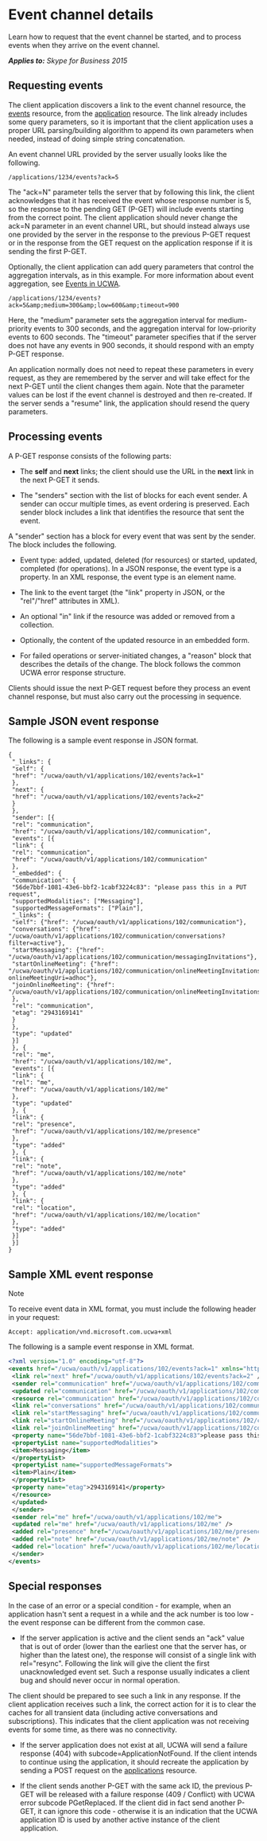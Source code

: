 
# Event channel details
Learn how to request that the event channel be started, and to process events when they arrive on the event channel.


 _**Applies to:** Skype for Business 2015_

## Requesting events
<a name="sectionSection0"> </a>

The client application discovers a link to the event channel resource, the [events](events_ref.md) resource, from the [application](application_ref.md) resource. The link already includes some query parameters, so it is important that the client application uses a proper URL parsing/building algorithm to append its own parameters when needed, instead of doing simple string concatenation.

An event channel URL provided by the server usually looks like the following.




```
/applications/1234/events?ack=5
```

The "ack=N" parameter tells the server that by following this link, the client acknowledges that it has received the event whose response number is 5, so the response to the pending GET (P-GET) will include events starting from the correct point. The client application should never change the ack=N parameter in an event channel URL, but should instead always use one provided by the server in the response to the previous P-GET request or in the response from the GET request on the application response if it is sending the first P-GET.

Optionally, the client application can add query parameters that control the aggregation intervals, as in this example. For more information about event aggregation, see [Events in UCWA](EventsInUCWA.md). 




```
/applications/1234/events?ack=5&amp;medium=300&amp;low=600&amp;timeout=900
```

Here, the "medium" parameter sets the aggregation interval for medium-priority events to 300 seconds, and the aggregation interval for low-priority events to 600 seconds. The "timeout" parameter specifies that if the server does not have any events in 900 seconds, it should respond with an empty P-GET response.

An application normally does not need to repeat these parameters in every request, as they are remembered by the server and will take effect for the next P-GET until the client changes them again. Note that the parameter values can be lost if the event channel is destroyed and then re-created. If the server sends a "resume" link, the application should resend the query parameters.


## Processing events
<a name="sectionSection1"> </a>

A P-GET response consists of the following parts:


- The **self** and **next** links; the client should use the URL in the **next** link in the next P-GET it sends.
 
- The "senders" section with the list of blocks for each event sender. A sender can occur multiple times, as event ordering is preserved. Each sender block includes a link that identifies the resource that sent the event.
 
A "sender" section has a block for every event that was sent by the sender. The block includes the following.


- Event type: added, updated, deleted (for resources) or started, updated, completed (for operations). In a JSON response, the event type is a property. In an XML response, the event type is an element name.
 
- The link to the event target (the "link" property in JSON, or the "rel"/"href" attributes in XML).
 
- An optional "in" link if the resource was added or removed from a collection.
 
- Optionally, the content of the updated resource in an embedded form.
 
- For failed operations or server-initiated changes, a "reason" block that describes the details of the change. The block follows the common UCWA error response structure.
 
Clients should issue the next P-GET request before they process an event channel response, but must also carry out the processing in sequence.


## Sample JSON event response
<a name="sectionSection2"> </a>

The following is a sample event response in JSON format.


```
{ 
 "_links": { 
 "self": { 
 "href": "/ucwa/oauth/v1/applications/102/events?ack=1" 
 }, 
 "next": { 
 "href": "/ucwa/oauth/v1/applications/102/events?ack=2" 
 } 
 }, 
 "sender": [{ 
 "rel": "communication", 
 "href": "/ucwa/oauth/v1/applications/102/communication", 
 "events": [{ 
 "link": { 
 "rel": "communication", 
 "href": "/ucwa/oauth/v1/applications/102/communication" 
 }, 
 "_embedded": { 
 "communication": { 
 "56de7bbf-1081-43e6-bbf2-1cabf3224c83": "please pass this in a PUT request", 
 "supportedModalities": ["Messaging"], 
 "supportedMessageFormats": ["Plain"], 
 "_links": { 
 "self": {"href": "/ucwa/oauth/v1/applications/102/communication"}, 
 "conversations": {"href": "/ucwa/oauth/v1/applications/102/communication/conversations?filter=active"}, 
 "startMessaging": {"href": "/ucwa/oauth/v1/applications/102/communication/messagingInvitations"}, 
 "startOnlineMeeting": {"href": "/ucwa/oauth/v1/applications/102/communication/onlineMeetingInvitations?onlineMeetingUri=adhoc"}, 
 "joinOnlineMeeting": {"href": "/ucwa/oauth/v1/applications/102/communication/onlineMeetingInvitations"} 
 }, 
 "rel": "communication", 
 "etag": "2943169141" 
 } 
 }, 
 "type": "updated" 
 }] 
 }, { 
 "rel": "me", 
 "href": "/ucwa/oauth/v1/applications/102/me", 
 "events": [{ 
 "link": { 
 "rel": "me", 
 "href": "/ucwa/oauth/v1/applications/102/me" 
 }, 
 "type": "updated" 
 }, { 
 "link": { 
 "rel": "presence", 
 "href": "/ucwa/oauth/v1/applications/102/me/presence" 
 }, 
 "type": "added" 
 }, { 
 "link": { 
 "rel": "note", 
 "href": "/ucwa/oauth/v1/applications/102/me/note" 
 }, 
 "type": "added" 
 }, { 
 "link": { 
 "rel": "location", 
 "href": "/ucwa/oauth/v1/applications/102/me/location" 
 }, 
 "type": "added" 
 }] 
 }] 
}

```


## Sample XML event response
<a name="sectionSection3"> </a>


> [!NOTE] 
> To receive event data in XML format, you must include the following header in your request:


```
Accept: application/vnd.microsoft.com.ucwa+xml
```

The following is a sample event response in XML format.




```XML
<?xml version="1.0" encoding="utf-8"?> 
<events href="/ucwa/oauth/v1/applications/102/events?ack=1" xmlns="http://schemas.microsoft.com/rtc/2012/03/ucwa"> 
 <link rel="next" href="/ucwa/oauth/v1/applications/102/events?ack=2" /> 
 <sender rel="communication" href="/ucwa/oauth/v1/applications/102/communication"> 
 <updated rel="communication" href="/ucwa/oauth/v1/applications/102/communication"> 
 <resource rel="communication" href="/ucwa/oauth/v1/applications/102/communication"> 
 <link rel="conversations" href="/ucwa/oauth/v1/applications/102/communication/conversations?filter=active" /> 
 <link rel="startMessaging" href="/ucwa/oauth/v1/applications/102/communication/messagingInvitations" /> 
 <link rel="startOnlineMeeting" href="/ucwa/oauth/v1/applications/102/communication/onlineMeetingInvitations?onlineMeetingUri=adhoc" /> 
 <link rel="joinOnlineMeeting" href="/ucwa/oauth/v1/applications/102/communication/onlineMeetingInvitations" /> 
 <property name="56de7bbf-1081-43e6-bbf2-1cabf3224c83">please pass this in a PUT request</property> 
 <propertyList name="supportedModalities"> 
 <item>Messaging</item> 
 </propertyList> 
 <propertyList name="supportedMessageFormats"> 
 <item>Plain</item> 
 </propertyList> 
 <property name="etag">2943169141</property> 
 </resource> 
 </updated> 
 </sender> 
 <sender rel="me" href="/ucwa/oauth/v1/applications/102/me"> 
 <updated rel="me" href="/ucwa/oauth/v1/applications/102/me" /> 
 <added rel="presence" href="/ucwa/oauth/v1/applications/102/me/presence" /> 
 <added rel="note" href="/ucwa/oauth/v1/applications/102/me/note" /> 
 <added rel="location" href="/ucwa/oauth/v1/applications/102/me/location" /> 
 </sender> 
</events>

```


## Special responses
<a name="sectionSection4"> </a>

In the case of an error or a special condition - for example, when an application hasn't sent a request in a while and the ack number is too low - the event response can be different from the common case.


- If the server application is active and the client sends an "ack" value that is out of order (lower than the earliest one that the server has, or higher than the latest one), the response will consist of a single link with rel="resync". Following the link will give the client the first unacknowledged event set. Such a response usually indicates a client bug and should never occur in normal operation.
 
 The client should be prepared to see such a link in any response. If the client application receives such a link, the correct action for it is to clear the caches for all transient data (including active conversations and subscriptions). This indicates that the client application was not receiving events for some time, as there was no connectivity.
 
- If the server application does not exist at all, UCWA will send a failure response (404) with subcode=ApplicationNotFound. If the client intends to continue using the application, it should recreate the application by sending a POST request on the [applications](applications_ref.md) resource.
 
- If the client sends another P-GET with the same ack ID, the previous P-GET will be released with a failure response (409 / Conflict) with UCWA error subcode PGetReplaced. If the client did in fact send another P-GET, it can ignore this code - otherwise it is an indication that the UCWA application ID is used by another active instance of the client application.
 
